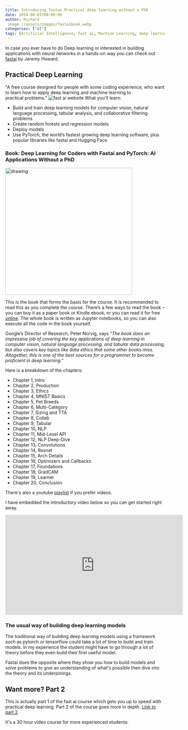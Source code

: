 ```yaml
---
title: Introducing fastai-Practical deep learning without a PhD
date: 2024-08-01T00:00:00
author: Richard
 image :/assets/images/fastaibook.webp
categories: ["AI"]
tags: [Artificial Intelligence, fast ai, Machine Learning, deep learning, practical deep learning]
---
```

In case you ever have to do Deep learning or interested in building applications with neural networks in a hands-on way you can check out [fastai](https://course.fast.ai/) by Jeremy Howard.

## Practical Deep Learning

"A free course designed for people with some coding experience, who want to learn how to apply deep learning and machine learning to practical problems."
![fast ai website](/RDjarbeng/assets/images/fastai_website.png)
What you'll learn: 

- Build and train deep learning models for computer vision, natural language processing, tabular analysis, and collaborative filtering problems
- Create random forests and regression models
- Deploy models
- Use PyTorch, the world’s fastest growing deep learning software, plus popular libraries like fastai and Hugging Face

### Book: Deep Learning for Coders with Fastai and PyTorch: AI Applications Without a PhD

<img src="/RDjarbeng/assets/images/fastaibook.webp" alt="drawing" height ="400px" />

This is the book that forms the basis for the course. It is recommended to read this as you complete the course. There’s a few ways to read the book – you can buy it as a paper book or Kindle ebook, or you can read it for free [online](https://github.com/fastai/fastbook). The whole book is written as Jupyter notebooks, so you can also execute all the code in the book yourself.

Google’s Director of Research, Peter Norvig, says “_The book does an impressive job of covering the key applications of deep learning in computer vision, natural language processing, and tabular data processing, but also covers key topics like data ethics that some other books miss. Altogether, this is one of the best sources for a programmer to become proficient in deep learning._”

Here is  a breakdown of the chapters:

- Chapter 1, Intro
- Chapter 2, Production
- Chapter 3, Ethics
- Chapter 4, MNIST Basics
- Chapter 5, Pet Breeds
- Chapter 6, Multi-Category
- Chapter 7, Sizing and TTA
- Chapter 8, Collab
- Chapter 9, Tabular
- Chapter 10, NLP
- Chapter 11, Mid-Level API
- Chapter 12, NLP Deep-Dive
- Chapter 13, Convolutions
- Chapter 14, Resnet
- Chapter 15, Arch Details
- Chapter 16, Optimizers and Callbacks
- Chapter 17, Foundations
- Chapter 18, GradCAM
- Chapter 19, Learner
- Chapter 20, Conclusion

There's also a youtube [playlist](https://www.youtube.com/playlist?list=PLfYUBJiXbdtSvpQjSnJJ_PmDQB_VyT5iU) if you prefer videos. 

I have embedded the introductory video below so you can get started right away.

<iframe width="560" height="315" src="https://www.youtube.com/embed/8SF_h3xF3cE" frameborder="0" allow="accelerometer; clipboard-write; encrypted-media; gyroscope; picture-in-picture" allowfullscreen></iframe>

### The usual way of building deep learning models

The traditional way of building deep learning models using a framework such as pytorch or tensorflow could take a lot of time to build and train models. In my experience the student might have to go through a lot of theory before they even build their first useful model.

Fastai does the opposite where they show you how to build models and solve problems to give an understanding of what's possible then dive into the theory and its underpinings.

## Want more? Part 2

This is actually part 1 of the fast ai course which gets you up to speed with practical deep learning. Part 2 of the course goes more in depth.
[Link to part 2](https://course.fast.ai/Lessons/part2.html)

It's a 30 hour video course for more experienced students:
